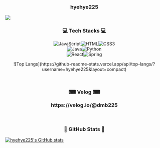 <h3 align="center"> hyehye225</h3>
<a href="[https://yeonyeon.tistory.com](https://velog.io/@dmb225)">
  <img src="https://img.shields.io/badge/Tech%20Blog-11B48A?style=flat-square&logo=Vimeo&logoColor=white&link=[https://yeonyeon.tistory.com](https://velog.io/@dmb225)"/>
</a>

<br/>
<h3 align="center">💻 Tech Stacks 💻</h3>
<p align="center"><img alt="JavaScript" src ="https://img.shields.io/badge/JavaScript-F7DF1E.svg?&style=for-the-badge&logo=JavaScript&logoColor=white"/><img alt="HTML" src ="https://img.shields.io/badge/HTML-E34F26.svg?&style=for-the-badge&logo=HTML5&logoColor=white"/><img alt="CSS3" src ="https://img.shields.io/badge/CSS3-FF9933.svg?&style=for-the-badge&logo=CSS3&logoColor=white"/><br/><img alt="Java" src ="https://img.shields.io/badge/Java-007396.svg?&style=for-the-badge&logo=Java&logoColor=white"/><img alt="Python" src ="https://img.shields.io/badge/Python-3776AB.svg?&style=for-the-badge&logo=Python&logoColor=white"/><br/>
<img alt="React" src ="https://img.shields.io/badge/React-61DAFB.svg?&style=for-the-badge&logo=React&logoColor=white"/><img alt="Spring" src ="https://img.shields.io/badge/Spring-6DB33F.svg?&style=for-the-badge&logo=Spring&logoColor=white"/></p>
<p align="center">
![Top Langs](https://github-readme-stats.vercel.app/api/top-langs/?username=hyehye225&layout=compact)
</p>
<br/>
<h3 align="center">⌨ Velog ⌨</h3>
<h3 align="center">https://velog.io/@dmb225</h3>

<br/>
<h3 align="center">🚩 GitHub Stats 🚩</h3>

[![hyehye225's GitHub stats](https://github-readme-stats.vercel.app/api?username=hyehye225)](https://github.com/anuraghazra/github-readme-stats)

